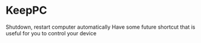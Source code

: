 # KeepPC
 Shutdown, restart computer automatically
Have some future shortcut that is useful for you to control your device
